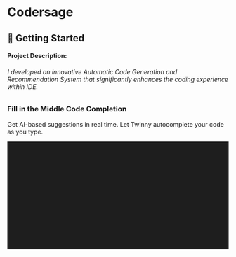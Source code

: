 # Codersage


## 🚀 Getting Started


#### Project Description:
###### I developed an innovative Automatic Code Generation and Recommendation System that significantly enhances the coding experience within IDE.
### Fill in the Middle Code Completion

Get AI-based suggestions in real time. Let Twinny autocomplete your code as you type.



![Project output](src/media/codersage.gif)

